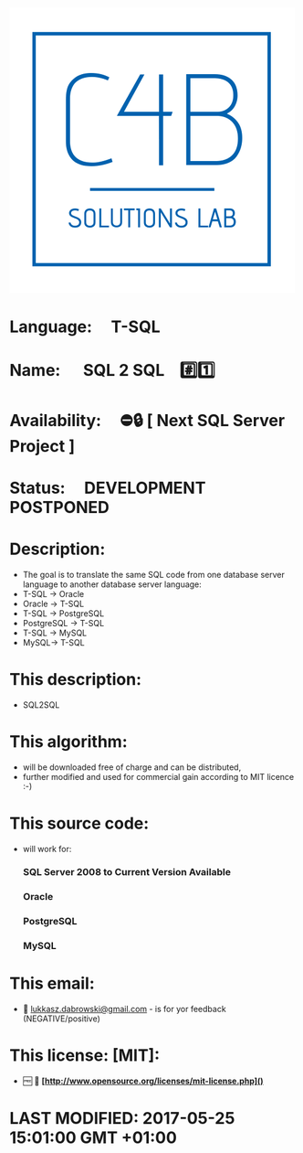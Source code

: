 <img src="https://github.com/C4B-Solutions-Lab/SoftwareDevelopment-T-SQL-3/blob/master/C4B_Solutions_Lab.png"></img>
# Language:&nbsp;&nbsp;&nbsp;&nbsp;&nbsp;T-SQL
# Name:&nbsp;&nbsp;&nbsp;&nbsp;&nbsp; SQL 2 SQL&nbsp;&nbsp;&nbsp;&nbsp;:hash::one:
# Availability:&nbsp;&nbsp;&nbsp;&nbsp;&nbsp;:no_entry::lock:&nbsp;[ Next SQL Server Project ]
# Status:&nbsp;&nbsp;&nbsp;&nbsp;&nbsp;DEVELOPMENT POSTPONED
# Description:
 - The goal is to translate the same SQL code from one database server language to another database server language:
 - T-SQL -> Oracle
 - Oracle -> T-SQL
 - T-SQL -> PostgreSQL
 - PostgreSQL -> T-SQL
 - T-SQL -> MySQL
 - MySQL-> T-SQL
# This description:
 - SQL2SQL
 
# This algorithm:
  - will be downloaded free of charge and can be distributed,
  - further modified and used for commercial gain according to MIT licence :-)
  
# This source code:
  - will work for:
    ### SQL Server 2008 to Current Version Available
    ### Oracle
    ### PostgreSQL
    ### MySQL
    
# This email:
  - :email:&nbsp;lukkasz.dabrowski@gmail.com - is for yor feedback (NEGATIVE/positive)
  
# This license: [MIT]:
 - :free:&nbsp;:book:&nbsp;**[http://www.opensource.org/licenses/mit-license.php]()**
 
#
# <strong>LAST MODIFIED: 2017-05-25 15:01:00 GMT +01:00</strong>
